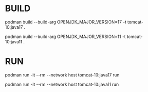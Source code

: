 # BUILD

podman build --build-arg OPENJDK_MAJOR_VERSION=17 -t tomcat-10:java17 .

podman build --build-arg OPENJDK_MAJOR_VERSION=11 -t tomcat-10:java11 .

# RUN
podman run -it --rm --network host tomcat-10:java17 run

podman run -it --rm --network host tomcat-10:java11 run

